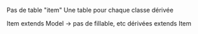 Pas de table "item"
Une table pour chaque classe dérivée

Item extends Model
    -> pas de fillable, etc
dérivées extends Item



           